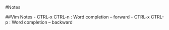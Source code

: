 #Notes

##Vim Notes
    - CTRL-x CTRL-n : Word completion – forward
    - CTRL-x CTRL-p : Word completion – backward

